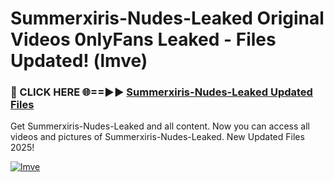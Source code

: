 # Summerxiris-Nudes-Leaked Original Videos 0nlyFans Leaked - Files Updated! (lmve)

<h3>🔴 CLICK HERE 🌐==►► <a href="https://tinyurl.com/yc6ubb5a" rel="nofollow">Summerxiris-Nudes-Leaked Updated Files</a></h3>

Get Summerxiris-Nudes-Leaked and all content. Now you can access all videos and pictures of Summerxiris-Nudes-Leaked. New Updated Files 2025!

[![lmve](https://i.imgur.com/7eu0CRL.gif)](https://tinyurl.com/yc6ubb5a)
